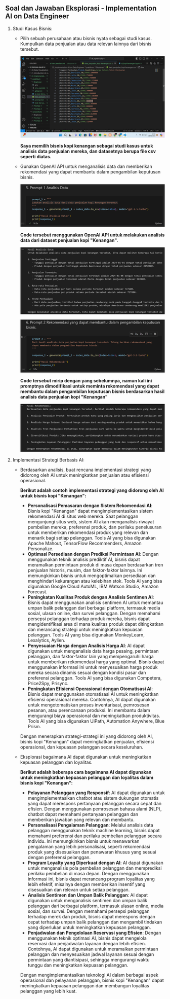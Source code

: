 ## Soal dan Jawaban Eksplorasi - Implementation AI on Data Engineer

1. Studi Kasus Bisnis:
    - Pilih sebuah perusahaan atau bisnis nyata sebagai studi kasus. Kumpulkan data penjualan atau data relevan lainnya dari bisnis tersebut.

        ![Data Penjualan Kopi Kenangan](https://github.com/rayhanrere008/de_rayhan-qalby-r/blob/main/22_Implementation-AI-on-Data-Engineer/screenshots/Eksplorasi/01_dataset-kopi-kenangan.png?raw=true)

        **Saya memilih bisnis kopi kenangan sebagai studi kasus untuk analisis data penjualan mereka, dan datasetnya berupa file csv seperti diatas.**

    - Gunakan OpenAI API untuk menganalisis data dan memberikan rekomendasi yang dapat membantu dalam pengambilan keputusan bisnis.

        ![Code Prompt analisis data](https://github.com/rayhanrere008/de_rayhan-qalby-r/blob/main/22_Implementation-AI-on-Data-Engineer/screenshots/Eksplorasi/02_Code-prompt-analisis-data-penjualan-kopi-kenangan.png?raw=true)

        **Code tersebut menggunakan OpenAI API untuk melakukan analisis data dari dataset penjualan kopi "Kenangan".**

        ![Output Prompt analisis data](https://github.com/rayhanrere008/de_rayhan-qalby-r/blob/main/22_Implementation-AI-on-Data-Engineer/screenshots/Eksplorasi/03_Output-prompt-analisis-data-penjualan-kopi-kenangan.png?raw=true)

        ![Code Prompt rekomendasi keputusan](https://github.com/rayhanrere008/de_rayhan-qalby-r/blob/main/22_Implementation-AI-on-Data-Engineer/screenshots/Eksplorasi/04_Code-prompt-rekomendasi-keputusan.png?raw=true)

        **Code tersebut mirip dengan yang sebelumnya, namun kali ini promptnya dimodifikasi untuk meminta rekomendasi yang dapat membantu dalam pengambilan keputusan bisnis berdasarkan hasil analisis data penjualan kopi "Kenangan"**

        ![Output Prompt Rekomendasi Keputusan](https://github.com/rayhanrere008/de_rayhan-qalby-r/blob/main/22_Implementation-AI-on-Data-Engineer/screenshots/Eksplorasi/05_Output-prompt-rekomendasi-keputusan.png?raw=true)

2. Implementasi Strategi Berbasis AI:
    - Berdasarkan analisis, buat rencana implementasi strategi yang didorong oleh AI untuk meningkatkan penjualan atau efisiensi operasional.

        **Berikut adalah contoh implementasi strategi yang didorong oleh AI untuk bisnis kopi "Kenangan":**

        - **Personalisasi Pemasaran dengan Sistem Rekomendasi AI**: Bisnis kopi "Kenangan" dapat mengimplementasikan sistem rekomendasi AI di situs web mereka. Saat pelanggan mengunjungi situs web, sistem AI akan menganalisis riwayat pembelian mereka, preferensi produk, dan perilaku penelusuran untuk memberikan rekomendasi produk yang relevan dan menarik bagi setiap pelanggan. Tools AI yang bisa digunakan Apache Mahout, TensorFlow Recommenders, Amazon Personalize.
        - **Optimasi Persediaan dengan Prediksi Permintaan AI**: Dengan menggunakan teknik analisis prediktif AI, bisnis dapat meramalkan permintaan produk di masa depan berdasarkan tren penjualan historis, musim, dan faktor-faktor lainnya. Ini memungkinkan bisnis untuk mengoptimalkan persediaan dan menghindari kekurangan atau kelebihan stok. Tools AI yang bisa digunakan Google Cloud AutoML, IBM Watson Studio, Amazon Forecast.
        - **Peningkatan Kualitas Produk dengan Analisis Sentimen AI**: Bisnis dapat menggunakan analisis sentimen AI untuk memantau umpan balik pelanggan dari berbagai platform, termasuk media sosial, ulasan online, dan survei pelanggan. Dengan memahami persepsi pelanggan terhadap produk mereka, bisnis dapat mengidentifikasi area di mana kualitas produk dapat ditingkatkan dan merancang strategi untuk meningkatkan kepuasan pelanggan. Tools AI yang bisa digunakan MonkeyLearn, Lexalytics, Aylien.
        - **Penyesuaian Harga dengan Analisis Harga AI**: AI dapat digunakan untuk menganalisis data harga pesaing, permintaan pelanggan, dan faktor-faktor lain yang mempengaruhi harga untuk memberikan rekomendasi harga yang optimal. Bisnis dapat menggunakan informasi ini untuk menyesuaikan harga produk mereka secara dinamis sesuai dengan kondisi pasar dan preferensi pelanggan. Tools AI yang bisa digunakan Competera, Price2Spy, Prisync.
        - **Peningkatan Efisiensi Operasional dengan Otomatisasi AI**: Bisnis dapat menggunakan otomatisasi AI untuk meningkatkan efisiensi operasional mereka. Contohnya, AI dapat digunakan untuk mengotomatiskan proses inventarisasi, pemrosesan pesanan, atau perencanaan produksi. Ini membantu dalam mengurangi biaya operasional dan meningkatkan produktivitas. Tools AI yang bisa digunakan UiPath, Automation Anywhere, Blue Prism.
    
        Dengan menerapkan strategi-strategi ini yang didorong oleh AI, bisnis kopi "Kenangan" dapat meningkatkan penjualan, efisiensi operasional, dan kepuasan pelanggan secara keseluruhan.

    - Eksplorasi bagaimana AI dapat digunakan untuk meningkatkan kepuasan pelanggan dan loyalitas.

        **Berikut adalah beberapa cara bagaimana AI dapat digunakan untuk meningkatkan kepuasan pelanggan dan loyalitas dalam bisnis kopi "Kenangan":**

        - **Pelayanan Pelanggan yang Responsif**: AI dapat digunakan untuk mengimplementasikan chatbot atau sistem dukungan otomatis yang dapat merespons pertanyaan pelanggan secara cepat dan efisien. Dengan menggunakan pemrosesan bahasa alami (NLP), chatbot dapat memahami pertanyaan pelanggan dan memberikan jawaban yang relevan dan membantu.
        - **Personalisasi Pengalaman Pelanggan**: Melalui analisis data pelanggan menggunakan teknik machine learning, bisnis dapat memahami preferensi dan perilaku pembelian pelanggan secara individu. Ini memungkinkan bisnis untuk menawarkan pengalaman yang lebih personalisasi, seperti rekomendasi produk yang disesuaikan dan penawaran khusus yang sesuai dengan preferensi pelanggan.
        - **Program Loyalty yang Diperkuat dengan AI**: AI dapat digunakan untuk menganalisis pola pembelian pelanggan dan memprediksi perilaku pembelian di masa depan. Dengan menggunakan informasi ini, bisnis dapat merancang program loyalitas yang lebih efektif, misalnya dengan memberikan insentif yang disesuaikan dan relevan untuk setiap pelanggan.
        - **Analisis Sentimen dan Umpan Balik Pelanggan**: AI dapat digunakan untuk menganalisis sentimen dan umpan balik pelanggan dari berbagai platform, termasuk ulasan online, media sosial, dan survei. Dengan memahami persepsi pelanggan terhadap merek dan produk, bisnis dapat merespons dengan cepat terhadap umpan balik pelanggan dan mengambil tindakan yang diperlukan untuk meningkatkan kepuasan pelanggan.
        - **Penjadwalan dan Pengelolaan Reservasi yang Efisien**: Dengan menggunakan teknik optimasi AI, bisnis dapat mengelola reservasi dan penjadwalan layanan dengan lebih efisien. Contohnya, AI dapat digunakan untuk meramalkan permintaan pelanggan dan menyesuaikan jadwal layanan sesuai dengan permintaan yang diantisipasi, sehingga mengurangi waktu tunggu dan meningkatkan kepuasan pelanggan.
        
        Dengan mengimplementasikan teknologi AI dalam berbagai aspek operasional dan pelayanan pelanggan, bisnis kopi "Kenangan" dapat meningkatkan kepuasan pelanggan dan membangun loyalitas pelanggan yang lebih kuat.
